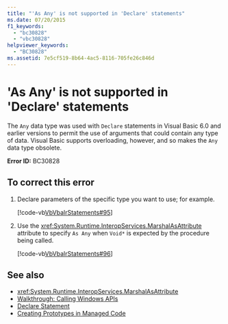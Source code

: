 ```yaml
---
title: "'As Any' is not supported in 'Declare' statements"
ms.date: 07/20/2015
f1_keywords: 
  - "bc30828"
  - "vbc30828"
helpviewer_keywords: 
  - "BC30828"
ms.assetid: 7e5cf519-8b64-4ac5-8116-705fe26c846d
---
```

# 'As Any' is not supported in 'Declare' statements
The `Any` data type was used with `Declare` statements in Visual Basic 6.0 and earlier versions to permit the use of arguments that could contain any type of data. Visual Basic supports overloading, however, and so makes the `Any` data type obsolete.  
  
 **Error ID:** BC30828  
  
## To correct this error  
  
1.  Declare parameters of the specific type you want to use; for example.  
  
     [!code-vb[VbVbalrStatements#95](../../../visual-basic/language-reference/error-messages/codesnippet/VisualBasic/as-any-is-not-supported-in-declare-statements_1.vb)]  
  
2.  Use the <xref:System.Runtime.InteropServices.MarshalAsAttribute> attribute to specify `As Any` when `Void*` is expected by the procedure being called.  
  
     [!code-vb[VbVbalrStatements#96](../../../visual-basic/language-reference/error-messages/codesnippet/VisualBasic/as-any-is-not-supported-in-declare-statements_2.vb)]  
  
## See also
- <xref:System.Runtime.InteropServices.MarshalAsAttribute>
- [Walkthrough: Calling Windows APIs](../../../visual-basic/programming-guide/com-interop/walkthrough-calling-windows-apis.md)
- [Declare Statement](../../../visual-basic/language-reference/statements/declare-statement.md)
- [Creating Prototypes in Managed Code](../../../framework/interop/creating-prototypes-in-managed-code.md)
